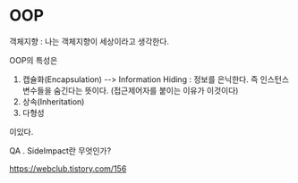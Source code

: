  # OOP
 
 객체지향 : 나는 객체지향이 세상이라고 생각한다.
 
 OOP의 특성은 
 
 1. 캡슐화(Encapsulation) --> Information Hiding : 정보를 은닉한다. 즉 인스턴스 변수들을 숨긴다는 뜻이다. (접근제어자를 붙이는 이유가 이것이다)
 2. 상속(Inheritation)
 3. 다형성
 
 이있다. 
 
 QA . SideImpact란 무엇인가? 
 
 
 https://webclub.tistory.com/156
